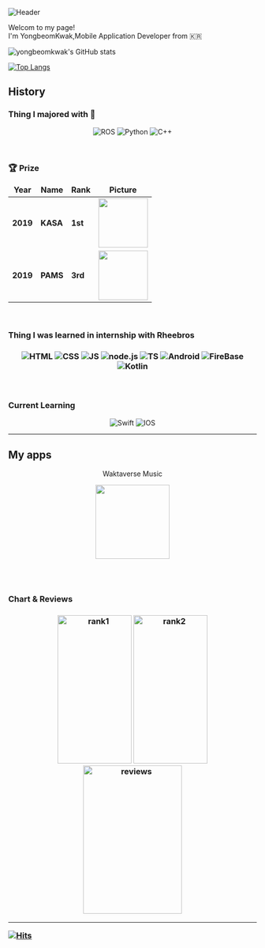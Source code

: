 ![Header](https://capsule-render.vercel.app/api?type=waving&height=200&text=Hello%20guys&fontAlign=80&fontAlignY=40&color=gradient)


<p>Welcom to my page! <br> I'm YongbeomKwak,Mobile Application Developer from 🇰🇷 <p>

![yongbeomkwak's GitHub stats](https://github-readme-stats.vercel.app/api?username=yongbeomkwak&show_icons=true)

[![Top Langs](https://github-readme-stats.vercel.app/api/top-langs/?username=yongbeomkwak&layout=compact&hide=jupyter%20notebook,roff,C%23,MakeFile,CMake,PHP,JAVA,HTML,CSS,C,SCSS,layout)](https://github.com/anuraghazra/github-readme-stats)





  

  
<h2> History</h2>

<h3> Thing I majored with 🤣 </h3>
<!-- 
<img alt="Python" src ="https://img.shields.io/badge/기술명-원하는색상코드.svg?&style=for-the-badge&logo=로고명&logoColor=로고색상"/>
-->

<p align="center">
  <img alt="ROS" src ="https://img.shields.io/badge/ROS-22314E.svg?&style=for-the-badge&logo=ROS&logoColor=white"/> 
  <img alt="Python" src ="https://img.shields.io/badge/Python-3776AB.svg?&style=for-the-badge&logo=Python&logoColor=white"/>
  <img alt="C++" src ="https://img.shields.io/badge/c++-00599C.svg?&style=for-the-badge&logo=c%2B%2B&logoColor=white"/>
</p>

<br>

<h3>  🏆 Prize </h3>

<table width="100%">
  <thead align="center">
    <tr border: none;>
          <td><b>Year</b></td>
          <td><b>Name</b></td>
          <td><b>Rank</b></td>
          <td><b>Picture</b></td>
    </tr>
  </thead>
  <tbody>
    <tr>
          <td><b>2019</b></td>
          <td><b>KASA</b></td>
          <td><b>1st</b></td>
          <td><img  width="100px" height="100px" src="https://user-images.githubusercontent.com/48616183/176429956-e61029cd-2b41-4473-ba09-3f59f213aece.jpeg"/></td>
     </tr>
    <tr>
          <td><b>2019</b></td>
          <td><b>PAMS</b></td>
          <td><b>3rd</b></td>
          <td><img  width="100px" height="100px" src="https://user-images.githubusercontent.com/48616183/176432027-16ddb5bd-dda5-4d4a-978d-ecbe08a95c10.jpeg"/></td>
     </tr>
  </tbody>
</table>

<br>

<h3> Thing I was learned in internship with Rheebros <h3>
  <p align="center">
  <img alt="HTML" src ="https://img.shields.io/badge/html-E34F26.svg?&style=for-the-badge&logo=html5&logoColor=white"/> 
  <img alt="CSS" src ="https://img.shields.io/badge/css-1572B6.svg?&style=for-the-badge&logo=css3&logoColor=white"/>
  <img alt="JS" src ="https://img.shields.io/badge/JS-F7DF1E.svg?&style=for-the-badge&logo=javascript&logoColor=white"/>
  <img alt="node.js" src ="https://img.shields.io/badge/node.js-339933.svg?&style=for-the-badge&logo=node.js&logoColor=white"/>
  <img alt="TS" src ="https://img.shields.io/badge/TS-3178C6.svg?&style=for-the-badge&logo=typescript&logoColor=white"/>
  <img alt="Android" src ="https://img.shields.io/badge/Android-3DDC84.svg?&style=for-the-badge&logo=android&logoColor=white"/>
  <img alt="FireBase" src ="https://img.shields.io/badge/FireBase-0393DA.svg?&style=for-the-badge&logo=firebase&logoColor=FFCA28"/>
  <img alt="Kotlin" src ="https://img.shields.io/badge/Kotlin-7F52FF.svg?&style=for-the-badge&logo=kotlin&logoColor=white"/>

    
</p>
 
<br>
  
<h3>Current Learning</h3>

<p align="center">
  <img alt="Swift" src ="https://img.shields.io/badge/swift-F05138.svg?&style=for-the-badge&logo=swift&logoColor=white"/>  
  <img alt="IOS" src ="https://img.shields.io/badge/ios-000000.svg?&style=for-the-badge&logo=ios&logoColor=white"/>  
</p>
  
---
  
  <h2> My apps </h2>
  
  <p align="center">
  Waktaverse Music 
  </p>
  
  <p align="center">
  <img  width="150px" height="150px" src="https://user-images.githubusercontent.com/48616183/197765079-3046f3e8-a998-4c60-b37a-58063a37c4ee.png"/>
  </p>
  

  <br>
  <br>
  <h3>  Chart & Reviews <h3>
    
  <p align="center">
  <img alt="rank1" width="150px" height="300px" src ="https://user-images.githubusercontent.com/48616183/197765457-2d4cd656-3720-4780-aad5-48acb839c7fe.png"/>  
  <img alt="rank2" width="150px" height="300px" src ="https://user-images.githubusercontent.com/48616183/197765471-5e22220f-039f-43be-8acb-8c8c4d3e6033.png"/>
  <img alt="reviews" width="200px" height="300px" src ="https://user-images.githubusercontent.com/48616183/197765482-4ef9056f-00a8-4623-b9d6-7fb0be4ae142.png"/>
    
    
  </p>
    
  


---
  [![Hits](https://hits.seeyoufarm.com/api/count/incr/badge.svg?url=https%3A%2F%2Fgithub.com%2Fyongbeomkwak&count_bg=%234884E1&title_bg=%2323C45D&icon=&icon_color=%23E7E7E7&title=hits&edge_flat=false)](https://hits.seeyoufarm.com)
